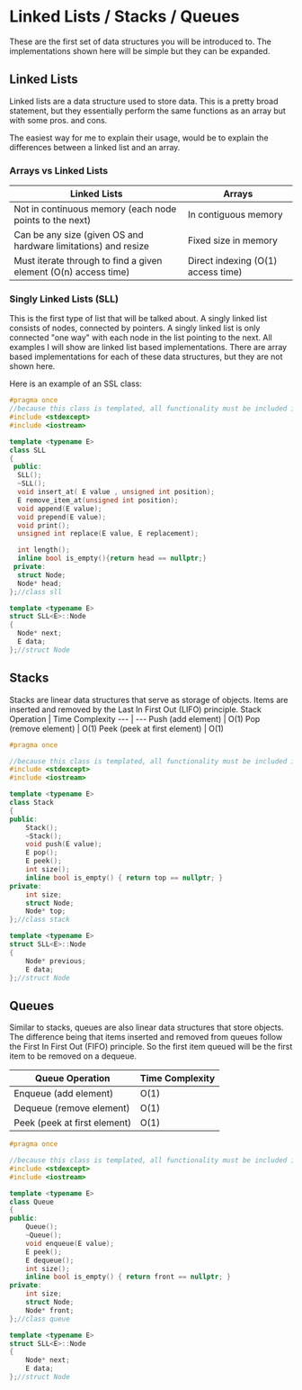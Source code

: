 # Linked Lists / Stacks / Queues
These are the first set of data structures you will be introduced to. The implementations shown here will be simple but they can be expanded.

## Linked Lists
Linked lists are a data structure used to store data. This is a pretty broad statement, but they essentially perform the same functions as an array but with some pros. and cons.

The easiest way for me to explain their usage, would be to explain the differences between a linked list and an array.

### Arrays vs Linked Lists
Linked Lists | Arrays
--- | ---
Not in continuous memory (each node points to the next) | In contiguous memory
Can be any size (given OS and hardware limitations) and resize | Fixed size in memory
Must iterate through to find a given element (O(n) access time) | Direct indexing (O(1) access time)


### Singly Linked Lists (SLL)
This is the first type of list that will be talked about. A singly linked list consists of nodes, connected by pointers. A singly linked list is only connected "one way" with each node in the list pointing to the next. All examples I will show are linked list based implementations. There are array based implementations for each of these data structures, but they are not shown here.

Here is an example of an SSL class:

```c++
#pragma once
//because this class is templated, all functionality must be included in this file (header file) because C++ must know the value of T at compile time.
#include <stdexcept>
#include <iostream>

template <typename E>
class SLL
{
 public:
  SLL();
  ~SLL();
  void insert_at( E value , unsigned int position);
  E remove_item_at(unsigned int position);
  void append(E value);
  void prepend(E value);
  void print();
  unsigned int replace(E value, E replacement);

  int length();
  inline bool is_empty(){return head == nullptr;}
 private:
  struct Node;
  Node* head;
};//class sll

template <typename E>
struct SLL<E>::Node
{
  Node* next;
  E data; 
};//struct Node
```
## Stacks
Stacks are linear data structures that serve as storage of objects. Items are inserted and removed by the Last In First Out (LIFO) principle.
Stack Operation | Time Complexity
--- | ---
Push (add element) | O(1)
Pop (remove element) | O(1)
Peek (peek at first element) | O(1)

```c++
#pragma once

//because this class is templated, all functionality must be included in this file (header file) because C++ must know the value of T at compile time.
#include <stdexcept>
#include <iostream>

template <typename E>
class Stack
{
public:
	Stack();
	~Stack();
	void push(E value);
	E pop();
	E peek();
	int size();
	inline bool is_empty() { return top == nullptr; }
private:
	int size;
	struct Node;
	Node* top;
};//class stack

template <typename E>
struct SLL<E>::Node
{
	Node* previous;
	E data;
};//struct Node
```

## Queues
Similar to stacks, queues are also linear data structures that store objects. The difference being that items inserted and removed from queues follow the First In First Out (FIFO) principle. So the first item queued will be the first item to be removed on a dequeue.

Queue Operation | Time Complexity
--- | ---
Enqueue (add element) | O(1)
Dequeue (remove element) | O(1)
Peek (peek at first element) | O(1)
```c++
#pragma once

//because this class is templated, all functionality must be included in this file (header file) because C++ must know the value of T at compile time.
#include <stdexcept>
#include <iostream>

template <typename E>
class Queue
{
public:
	Queue();
	~Queue();
	void enqueue(E value);
	E peek();
	E dequeue();
	int size();
	inline bool is_empty() { return front == nullptr; }
private:
	int size;
	struct Node;
	Node* front;
};//class queue

template <typename E>
struct SLL<E>::Node
{
	Node* next;
	E data;
};//struct Node
```
